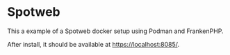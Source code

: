 # Spotweb

This a example of a Spotweb docker setup using Podman and FrankenPHP.

After install, it should be available at <https://localhost:8085/>.

